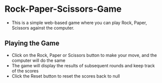 # Rock-Paper-Scissors-Game
- This is a simple web-based game where you can play Rock, Paper, Scissors against the computer.

## Playing the Game
- Click on the Rock, Paper or Scissors button to make your move, and the computer will do the same
- The game will display the results of subsequent rounds and keep track of the scores
- Click the Reset button to reset the scores back to null
